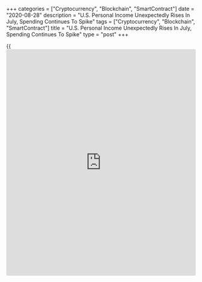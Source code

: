 +++
categories = ["Cryptocurrency", "Blockchain", "SmartContract"]
date = "2020-08-28"
description = "U.S. Personal Income Unexpectedly Rises In July, Spending Continues To Spike"
tags = ["Cryptocurrency", "Blockchain", "SmartContract"]
title = "U.S. Personal Income Unexpectedly Rises In July, Spending Continues To Spike"
type = "post"
+++

{{<iframe id="large-banner" src="https://www.bounty.group/#slide=17.0" width="100%" height="600" scrolling="no" style="border: 0px solid rgb(216, 221, 230); border-radius: 3px;">}}

With employees returning to work as the [economy][1] continued to
reopen, the Commerce Department released a report on Friday showing U.S.
personal income unexpectedly increased in the month of July.

The report said personal income rose by 0.4 percent in July after
slumping by 1.0 percent in June. The rebound surprised economists, who
had expected income to dip by another 0.2 percent.

The Commerce Department said the unexpected uptick in personal income
was more than accounted for by compensation of employees as portions of
the economy continued to reopen

Proprietors' income and rental income also contributed to the increase,
while the growth was partly offset by decreases in government social
benefits and income on assets.

Disposable personal income, or personal income less personal current
taxes, edged up by 0.2 percent in July after tumbling 1.3 percent in
June.

The report also showed a continued surge in personal spending, which
jumped by 1.9 percent in July after spiking by 6.2 percent in the
previous month. Economists had expected spending to increase by 1.5
percent.

"The 1.9% advance in July consumer spending offers yet another sign that
while the demand recovery remains on track, it has settled into a slower
pace," said Lydia Boussour, Senior U.S. Economist at Oxford Economics.

She added, "Looking ahead, consumption should continue to firm as
conditions very slowly normalize but the steep decline in federal
support for unemployed workers and heightened uncertainty will depress
consumer confidence and spending and weigh on the broader economic
recovery."

Excluding price changes, personal spending still surged up by 1.6
percent in July after soaring by 5.7 percent in June.

With spending jumping by much more than income, personal saving as a
percentage of disposable personal income fell to 17.8 percent in July
from 19.2 in June.

For comments and feedback [contact](https://www.playgroundfx.com/contact/): editorial@rtt[news](https://www.letsplayfx.com/blog/forex-news-website/).com

[Economic News][1]

 **What parts of the world are seeing the best (and worst) economic
performances lately? Click[here][2] to check out our [Econ Scorecard][2]
and find out! See up-to-the-moment [ranking](https://www.playgroundfx.com/blog/crypto-exchange-ranking/)s for the best and worst
performers in [GDP][3], [unemployment rate][4], [inflation][5] and much
more.**

   1. www.rtt[news](https://www.letsplayfx.com/blog/forex-news-website/).com/Content/EconomicNews.aspx
   2. www.rtt[news](https://www.letsplayfx.com/blog/forex-news-website/).com/economic-scorecard/world-rank/PPI/highest-performance.aspx
   3. www.rtt[news](https://www.letsplayfx.com/blog/forex-news-website/).com/economic-scorecard/world-rank/GDP/highest-performance.aspx
   4. www.rtt[news](https://www.letsplayfx.com/blog/forex-news-website/).com/economic-scorecard/world-rank/unemployment-rate/lowest-performance.aspx
   5. www.rtt[news](https://www.letsplayfx.com/blog/forex-news-website/).com/economic-scorecard/world-rank/CPI/highest-performance.aspx